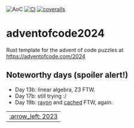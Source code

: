 ![AoC](https://img.shields.io/badge/AoC%20%E2%AD%90-43-yellow)
[![CI](https://github.com/lpenz/adventofcode-template/workflows/CI/badge.svg)](https://github.com/lpenz/adventofcode-template/actions)
[![coveralls](https://coveralls.io/repos/github/lpenz/adventofcode-template/badge.svg?branch=main)](https://coveralls.io/github/lpenz/adventofcode-template?branch=main)

# adventofcode2024

Rust template for the advent of code puzzles at https://adventofcode.com/2024

## Noteworthy days (spoiler alert!)

- Day 13b: linear algebra, Z3 FTW.
- Day 17b: still trying :/
- Day 19b: [rayon] and [cached] FTW, again.


<table><tr>
<td><a href="https://github.com/lpenz/adventofcode2023">:arrow_left: 2023</td>
</tr></table>

[rayon]: https://docs.rs/rayon/latest/rayon/
[cached]: https://docs.rs/cached/latest/cached/
